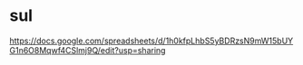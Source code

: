 # sul

https://docs.google.com/spreadsheets/d/1h0kfpLhbS5yBDRzsN9mW15bUYG1n6O8Mqwf4CSlmj9Q/edit?usp=sharing
